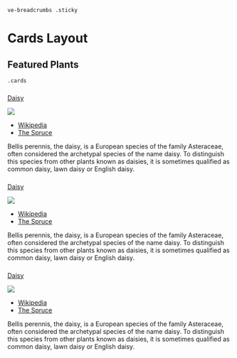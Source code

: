 `ve-breadcrumbs .sticky`

# Cards Layout

## Featured Plants
`.cards`

###

[Daisy]()

![](https://upload.wikimedia.org/wikipedia/commons/thumb/2/29/English_Daisy_(Bellis_Perennis).jpg/400px-English_Daisy_(Bellis_Perennis).jpg)

- [Wikipedia](https://en.wikipedia.org/wiki/Bellis_perennis)
- [The Spruce](https://www.thespruce.com/english-daisy-plant-overview-4767251)

Bellis perennis, the daisy, is a European species of the family Asteraceae, often considered the archetypal species of the name daisy. To distinguish this species from other plants known as daisies, it is sometimes qualified as common daisy, lawn daisy or English daisy.

###

[Daisy]()

![](https://upload.wikimedia.org/wikipedia/commons/thumb/2/29/English_Daisy_(Bellis_Perennis).jpg/400px-English_Daisy_(Bellis_Perennis).jpg)

- [Wikipedia](https://en.wikipedia.org/wiki/Bellis_perennis)
- [The Spruce](https://www.thespruce.com/english-daisy-plant-overview-4767251)

Bellis perennis, the daisy, is a European species of the family Asteraceae, often considered the archetypal species of the name daisy. To distinguish this species from other plants known as daisies, it is sometimes qualified as common daisy, lawn daisy or English daisy.

###

[Daisy]()

![](https://upload.wikimedia.org/wikipedia/commons/thumb/2/29/English_Daisy_(Bellis_Perennis).jpg/400px-English_Daisy_(Bellis_Perennis).jpg)

- [Wikipedia](https://en.wikipedia.org/wiki/Bellis_perennis)
- [The Spruce](https://www.thespruce.com/english-daisy-plant-overview-4767251)

Bellis perennis, the daisy, is a European species of the family Asteraceae, often considered the archetypal species of the name daisy. To distinguish this species from other plants known as daisies, it is sometimes qualified as common daisy, lawn daisy or English daisy.
